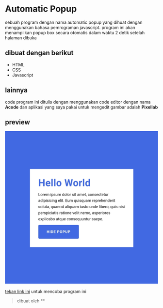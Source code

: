 # Automatic Popup

sebuah program dengan nama automatic popup yang dihuat dengan menggunakan bahasa pemrograman javascript. program ini akan menampilkan popup box secara otomatis dalam waktu 2 detik setelah halaman dibuka

## dibuat dengan berikut

* HTML
* CSS
* Javascript

## lainnya

code program ini ditulis dengan menggunakan code editor dengan nama **Acode** dan aplikasi yang saya pakai untuk mengedit gambar adalah **Pixellab**

## preview

![result](https://github.com/candradwicahyo/automatic-popup/blob/master/image.jpg)

[tekan link ini](https://candradwicahyo.github.io/automatic-popup) untuk mencoba program ini

> dibuat oleh **
